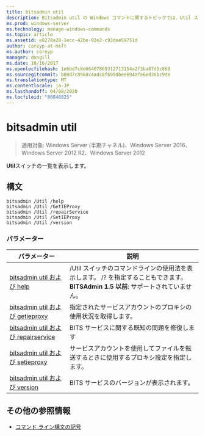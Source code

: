 ```yaml
---
title: bitsadmin util
description: Bitsadmin util の Windows コマンドに関するトピックでは、Util スイッチの一覧を示します。
ms.prod: windows-server
ms.technology: manage-windows-commands
ms.topic: article
ms.assetid: e8278a28-1ecc-42be-92e2-c93dee59751d
author: coreyp-at-msft
ms.author: coreyp
manager: dongill
ms.date: 10/16/2017
ms.openlocfilehash: 1e6bd7c8e66407869312713154a2f3ba87d5c860
ms.sourcegitcommit: b00d7c8968c4adc8f699dbee694afe6ed36bc9de
ms.translationtype: MT
ms.contentlocale: ja-JP
ms.lasthandoff: 04/08/2020
ms.locfileid: "80848825"
---
```

# <a name="bitsadmin-util"></a>bitsadmin util

> 適用対象: Windows Server (半期チャネル)、Windows Server 2016、Windows Server 2012 R2、Windows Server 2012

**Util**スイッチの一覧を表示します。

## <a name="syntax"></a>構文

```
bitsadmin /Util /help
bitsadmin /Util /GetIEProxy
bitsadmin /Util /repairService
bitsadmin /Util /SetIEProxy
bitsadmin /Util /version
```

### <a name="parameters"></a>パラメーター

|パラメーター|説明|
|-------|--------|
|[bitsadmin util および help](bitsadmin-util-and-help.md)|/Util スイッチのコマンドラインの使用法を表示します。 /? を指定することもできます。 **BITSAdmin 1.5 以前**: サポートされていません。|
|[bitsadmin util および getieproxy](bitsadmin-util-and-getieproxy.md)|指定されたサービスアカウントのプロキシの使用状況を取得します。|
|[bitsadmin util および repairservice](bitsadmin-util-and-repairservice.md)|BITS サービスに関する既知の問題を修復します|
|[bitsadmin util および setieproxy](bitsadmin-util-and-setieproxy.md)|サービスアカウントを使用してファイルを転送するときに使用するプロキシ設定を指定します。|
|[bitsadmin util および version](bitsadmin-util-and-version.md)|BITS サービスのバージョンが表示されます。|

## <a name="additional-references"></a>その他の参照情報

- [コマンド ライン構文の記号](command-line-syntax-key.md)

